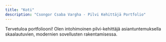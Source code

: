 ```yaml
---
title: "Koti"
description: "Csongor Csaba Vargha - Pilvi Kehittäjä Portfolio"
---
```


Tervetuloa portfoliooni! Olen intohimoinen pilvi-kehittäjä asiantuntemuksella skaalautuvien, modernien sovellusten rakentamisessa.

